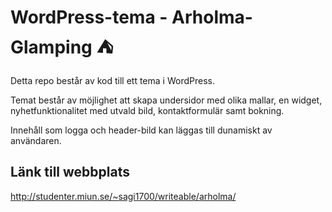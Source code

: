# WordPress-tema - Arholma-Glamping :tent:

Detta repo består av kod till ett tema i WordPress. 

Temat består av möjlighet att skapa undersidor med olika mallar, en widget, nyhetfunktionalitet med utvald bild, kontaktformulär samt bokning. 

Innehåll som logga och header-bild kan läggas till dunamiskt av användaren. 

## Länk till webbplats
http://studenter.miun.se/~sagi1700/writeable/arholma/
